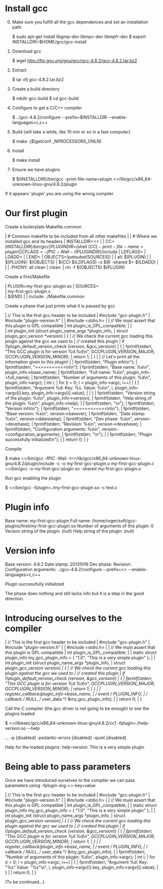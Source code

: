 Install gcc
===========

0. Make sure you fulfill all the gcc dependences and set an installation path

   $ sudo apt-get install libgmp-dev libmpc-dev libmpfr-dev
   $ export INSTALLDIR=$HOME/gcc/gcc-install

1. Download gcc

    $ wget http://ftp.gnu.org/gnu/gcc/gcc-4.8.2/gcc-4.8.2.tar.bz2

2. Extract

    $ tar xfj gcc-4.8.2.tar.bz2

3. Create a build directory

    $ mkdir gcc-build
    $ cd gcc-build

4. Configure to get a C/C++ compiler

   $ ../gcc-4.8.2/configure --prefix=$INSTALLDIR --enable-languages=c,c++

5. Build (will take a while, like 10 min or so in a fast computer)

   $ make -j$(getconf _NPROCESSORS_ONLN) 

6. Install

   $ make install

7. Ensure we have plugins

   $ ${INSTALLDIR}/bin/gcc -print-file-name=plugin
   <<INSTALLDIR>>/lib/gcc/x86_64-unknown-linux-gnu/4.8.2/plugin

If it appears 'plugin' you are using the wrong compiler


Our first plugin
================

Create a boilerplate Makefile.common

  | # Common makefile to be included from all other makefiles
  | 
  | # Where we installed gcc and its headers
  | INSTALLDIR=<<INSTALLDIR>>
  | 
  | CC=$(INSTALLDIR)/bin/gcc
  | PLUGINDIR=$(shell $(CC) -print-file-name=plugin)
  | 
  | CFLAGS=-fPIC -Wall -I$(PLUGINDIR)/include
  | LDFLAGS=
  | LDADD=
  | 
  | END=
  | OBJECTS=$(patsubst %.c,%.o,$(SOURCES))
  | 
  | all: $(PLUGIN)
  | 
  | $(PLUGIN): $(OBJECTS)
  | 	$(CC) $(LDFLAGS) -o $@ -shared $+ $(LDADD)
  | 
  | 
  | .PHONY: all clean
  | clean:
  | 	rm -f $(OBJECTS) $(PLUGIN)

Create a first/Makefile

  | PLUGIN=my-first-gcc-plugin.so
  | SOURCES=\
  |         my-first-gcc-plugin.c \
  | 		$(END)
  | 
  | include ../Makefile.common
  

Create a phase that just prints what it is passed by gcc


  | // This is the first gcc header to be included
  | #include "gcc-plugin.h"
  | #include "plugin-version.h"
  | 
  | #include <stdio.h>
  | 
  | // We must assert that this plugin is GPL compatible
  | int plugin_is_GPL_compatible;
  | 
  | 	      
  | int plugin_init (struct plugin_name_args *plugin_info,
  | 		struct plugin_gcc_version *version)
  | {
  | 	// We check the current gcc loading this plugin against the gcc we used to
  | 	// created this plugin
  | 	if (!plugin_default_version_check (version, &gcc_version))
  |     {
  |         fprintf(stderr, "This GCC plugin is for version %d.%d\n", GCCPLUGIN_VERSION_MAJOR, GCCPLUGIN_VERSION_MINOR);
  | 		return 1;
  |     }
  | 
  |     // Let's print all the information given to this plugin!
  | 
  |     fprintf(stderr, "Plugin info\n");
  |     fprintf(stderr, "===========\n\n");
  |     fprintf(stderr, "Base name: %s\n", plugin_info->base_name);
  |     fprintf(stderr, "Full name: %s\n", plugin_info->full_name);
  |     fprintf(stderr, "Number of arguments of this plugin: %d\n", plugin_info->argc);
  |     int i;
  |     for (i = 0; i < plugin_info->argc; i++)
  |     {
  |         fprintf(stderr, "Argument %d: Key: %s. Value: %s\n", i, plugin_info->argv[i].key, plugin_info->argv[i].value);
  | 
  |     }
  |     fprintf(stderr, "Version string of the plugin: %s\n", plugin_info->version);
  |     fprintf(stderr, "Help string of the plugin: %s\n", plugin_info->help);
  | 
  |     fprintf(stderr, "\n");
  |     fprintf(stderr, "Version info\n");
  |     fprintf(stderr, "============\n\n");
  |     fprintf(stderr, "Base version: %s\n", version->basever);
  |     fprintf(stderr, "Date stamp: %s\n", version->datestamp);
  |     fprintf(stderr, "Dev phase: %s\n", version->devphase);
  |     fprintf(stderr, "Revision: %s\n", version->devphase);
  |     fprintf(stderr, "Configuration arguments: %s\n", version->configuration_arguments);
  |     fprintf(stderr, "\n");
  | 
  |     fprintf(stderr, "Plugin successfully initialized\n");
  | 
  |     return 0;
  | }

Compile

  $ make
  <<INSTALLDIR>>/bin/gcc -fPIC -Wall -I<<INSTALLDIR>>/lib/gcc/x86_64-unknown-linux-gnu/4.8.2/plugin/include   -c -o my-first-gcc-plugin.o my-first-gcc-plugin.c
  <<INSTALLDIR>>/bin/gcc  -o my-first-gcc-plugin.so -shared my-first-gcc-plugin.o 

Run gcc enabling the plugin

   $ <<INSTALLDIR>>/bin/gcc -fplugin=./my-first-gcc-plugin.so -c test.c

   Plugin info
   ===========
   
   Base name: my-first-gcc-plugin
   Full name: /home/roger/soft/gcc-plugins/first/my-first-gcc-plugin.so
   Number of arguments of this plugin: 0
   Version string of the plugin: (null)
   Help string of the plugin: (null)
   
   Version info
   ============
   
   Base version: 4.8.2
   Date stamp: 20131016
   Dev phase: 
   Revision: 
   Configuration arguments: ../gcc-4.8.2/configure --prefix=<<INSTALLDIR>> --enable-languages=c,c++
   
   Plugin successfully initialized

The phase does nothing and still lacks info but it is a step in the good direction.

Introducing ourselves to the compiler
=====================================
  
  | // This is the first gcc header to be included
  | #include "gcc-plugin.h"
  | #include "plugin-version.h"
  | 
  | #include <stdio.h>
  | 
  | // We must assert that this plugin is GPL compatible
  | int plugin_is_GPL_compatible;
  | 
  | static struct plugin_info my_gcc_plugin_info = { "1.0", "This is a very simple plugin" };
  | 
  | int plugin_init (struct plugin_name_args *plugin_info,
  | 		struct plugin_gcc_version *version)
  | {
  | 	// We check the current gcc loading this plugin against the gcc we used to
  | 	// created this plugin
  | 	if (!plugin_default_version_check (version, &gcc_version))
  |     {
  |         fprintf(stderr, "This GCC plugin is for version %d.%d\n", GCCPLUGIN_VERSION_MAJOR, GCCPLUGIN_VERSION_MINOR);
  | 		return 1;
  |     }
  | 
  |     register_callback(plugin_info->base_name,
  |             /* event */ PLUGIN_INFO,
  |             /* callback */ NULL, /* user_data */ &my_gcc_plugin_info);
  | 
  |     return 0;
  | }


Call the C compiler (the gcc driver is not going to be enough) to see the plugins loaded

  $ <<INSTALLDIR>>/libexec/gcc/x86_64-unknown-linux-gnu/4.8.2/cc1 -fplugin=./help-version.so --help
  
  ...
    -p                                [disabled]
    -pedantic-errors                  [disabled]
    -quiet                            [disabled]
  
  Help for the loaded plugins:
   help-version:
      This is a very simple plugin

 Being able to pass parameters
===========================================================

Once we have introduced ourselves to the compiler we can pass parameters using -fplugin-arg-<<basename>>-key=value


  | // This is the first gcc header to be included
  | #include "gcc-plugin.h"
  | #include "plugin-version.h"
  | 
  | #include <stdio.h>
  | 
  | // We must assert that this plugin is GPL compatible
  | int plugin_is_GPL_compatible;
  | 
  | static struct plugin_info my_gcc_plugin_info = { "1.0", "This is a very simple plugin" };
  | 
  | int plugin_init (struct plugin_name_args *plugin_info,
  | 		struct plugin_gcc_version *version)
  | {
  | 	// We check the current gcc loading this plugin against the gcc we used to
  | 	// created this plugin
  | 	if (!plugin_default_version_check (version, &gcc_version))
  |     {
  |         fprintf(stderr, "This GCC plugin is for version %d.%d\n", GCCPLUGIN_VERSION_MAJOR, GCCPLUGIN_VERSION_MINOR);
  | 		return 1;
  |     }
  | 
  |     register_callback(plugin_info->base_name,
  |             /* event */ PLUGIN_INFO,
  |             /* callback */ NULL, /* user_data */ &my_gcc_plugin_info);
  | 
  |     fprintf(stderr, "Number of arguments of this plugin: %d\n", plugin_info->argc);
  |     int i;
  |     for (i = 0; i < plugin_info->argc; i++)
  |     {
  |         fprintf(stderr, "Argument %d: Key: \"%s\" Value: \"%s\"\n", i, plugin_info->argv[i].key, plugin_info->argv[i].value);
  |     }
  | 
  |     return 0;
  | }


(To be continued...)
